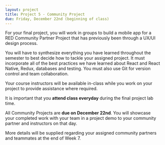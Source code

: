 ```yaml
---
layout: project
title: Project 5 - Community Project
due: Friday, December 22nd (beginning of class)
---
```


For your final project, you will work in groups to build a mobile app for a RED Community Partner Project that has previously been through a UX/UI design process.

You will have to synthesize everything you have learned throughout the semester to best decide how to tackle your assigned project. It must incorporate all of the best practices we have learned about React and React Native, Redux, databases and testing. You must also use Git for version control and team collaboration.

Your course instructors will be available in-class while you work on your project to provide assistance where required.

It is important that you **attend class everyday** during the final project lab time.

All Community Projects are **due on December 22nd**. You will showcase your completed work with your team in a project demo to your community partner and instructors on that day.

More details will be supplied regarding your assigned community partners and teammates at the end of Week 7.
